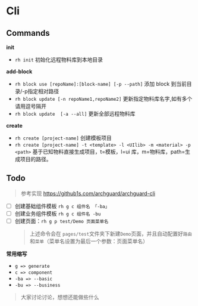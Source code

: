 # Cli

## Commands

**init**

- `rh init` 初始化远程物料库到本地目录

**add-block**

- `rh block use [repoName]:[block-name] [-p --path]` 添加 block 到当前目录/-p指定相对路径
- `rh block update [-n repoName1,repoName2]` 更新指定物料库名字,如有多个请用逗号隔开
- `rh block update  [-a --all]` 更新全部远程物料库

**create**

- `rh create [project-name]` 创建模板项目
- `rh create [project-name] -t <template> -l <UIlib> -m <material> -p <path>` 基于已知物料直接生成项目，t=模板，l=ui 库，m=物料库，path=生成项目的路径。

## Todo

> 参考实现 https://github1s.com/archguard/archguard-cli

- [ ] 创建基础组件模板 `rh g c 组件名 「-ba」`
- [ ] 创建业务组件模板 `rh g c 组件名 -bu`
- [ ] 创建页面：`rh g p test/Demo 页面菜单名`
  > 上述命令会在 `pages/test`文件夹下新建`Demo`页面，并且自动配置好`路由`和`菜单`（菜单名设置为最后一个参数：页面菜单名）

**常用缩写**

- `g => generate`
- `c => component`
- `-ba => --basic `
- `-bu => --business`

> 大家讨论讨论，想想还能做些什么
